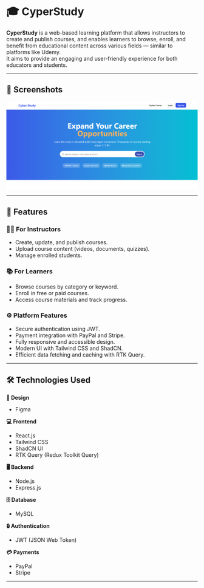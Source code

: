 # 🎓 CyperStudy

**CyperStudy** is a web-based learning platform that allows instructors to create and publish courses, and enables learners to browse, enroll, and benefit from educational content across various fields — similar to platforms like Udemy.  
It aims to provide an engaging and user-friendly experience for both educators and students.

---

## 📸 Screenshots

![Home Page Screenshot](./src/assets/Screenshot%202025-08-09%20224140.png)

---

## 📜 Features

### 👩‍🏫 For Instructors

- Create, update, and publish courses.
- Upload course content (videos, documents, quizzes).
- Manage enrolled students.

### 📚 For Learners

- Browse courses by category or keyword.
- Enroll in free or paid courses.
- Access course materials and track progress.

### ⚙ Platform Features

- Secure authentication using JWT.
- Payment integration with PayPal and Stripe.
- Fully responsive and accessible design.
- Modern UI with Tailwind CSS and ShadCN.
- Efficient data fetching and caching with RTK Query.

---

## 🛠 Technologies Used

**🎨 Design**

- Figma

**💻 Frontend**

- React.js
- Tailwind CSS
- ShadCN UI
- RTK Query (Redux Toolkit Query)

**🖥 Backend**

- Node.js
- Express.js

**🗄 Database**

- MySQL

**🔒 Authentication**

- JWT (JSON Web Token)

**💳 Payments**

- PayPal
- Stripe

---
